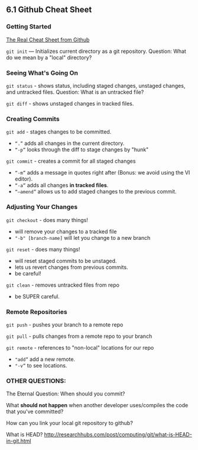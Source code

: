 ## 6.1 Github Cheat Sheet

### Getting Started

[The Real Cheat Sheet from Github](https://github.github.com/training-kit/downloads/github-git-cheat-sheet.pdf)

`git init` — Initializes current directory as a git repository.
Question: What do we mean by a "local" directory?

### Seeing What's Going On

`git status` - shows status, including staged changes, unstaged changes, and untracked files.
Question: What is an untracked file?

`git diff` - shows unstaged changes in tracked files.

### Creating Commits
`git add` - stages changes to be committed.
 - `“.”` adds all changes in the current directory.
 - `“-p”` looks through the diff to stage changes by "hunk"

`git commit` - creates a commit for all staged changes
 - `“-m”` adds a message in quotes right after (Bonus: we avoid using the VI editor).
 - `“-a”` adds all changes **in tracked files**.
 - `“—amend”` allows us to add staged changes to the previous commit.

### Adjusting Your Changes

`git checkout` - does many things!
- will remove your changes to a tracked file
- `"-b" [branch-name]` will let you change to a new branch 

`git reset` - does many things!
 - will reset staged commits to be unstaged.
 - lets us revert changes from previous commits.
 - be careful!
 
 `git clean` - removes untracked files from repo
 - be SUPER careful.

### Remote Repositories

`git push` - pushes your branch to a remote repo

`git pull` - pulls changes from a remote repo to your branch

`git remote` - references to "non-local" locations for our repo
 - `"add”` add a new remote.
 - `"-v”` to see locations.

### OTHER QUESTIONS:

The Eternal Question: When should you commit?

What **should not happen** when another developer uses/compiles the code that you've committed?

How can you link your local git repository to github?

What is HEAD? http://researchhubs.com/post/computing/git/what-is-HEAD-in-git.html
